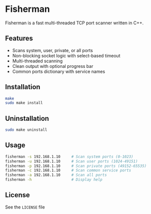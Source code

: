 # Fisherman

Fisherman is a fast multi-threaded TCP port scanner written in C++.

## Features

- Scans system, user, private, or all ports
- Non-blocking socket logic with select-based timeout
- Multi-threaded scanning
- Clean output with optional progress bar
- Common ports dictionary with service names

## Installation

```bash
make
sudo make install
```
## Uninstallation
```bash
sudo make uninstall
```
## Usage
```bash
fisherman -s 192.168.1.10     # Scan system ports (0-1023)
fisherman -u 192.168.1.10     # Scan user ports (1024-49151)
fisherman -p 192.168.1.10     # Scan private ports (49152-65535)
fisherman -c 192.168.1.10     # Scan common service ports
fisherman -a 192.168.1.10     # Scan all ports
fisherman -h                  # Display help
```
## License

See the ```LICENSE``` file
